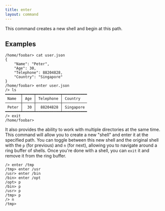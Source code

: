 ```yaml
---
title: enter
layout: command
---
```


This command creates a new shell and begin at this path.

## Examples

```shell
/home/foobar> cat user.json
{
	"Name": "Peter",
	"Age": 30,
	"Telephone": 88204828,
	"Country": "Singapore"
}
/home/foobar> enter user.json
/> ls
━━━━━━━┯━━━━━┯━━━━━━━━━━━┯━━━━━━━━━━━
 Name  │ Age │ Telephone │ Country
───────┼─────┼───────────┼───────────
 Peter │  30 │  88204828 │ Singapore
━━━━━━━┷━━━━━┷━━━━━━━━━━━┷━━━━━━━━━━━
/> exit
/home/foobar>
```

It also provides the ability to work with multiple directories at the same time. This command will allow you to create a new "shell" and enter it at the specified path. You can toggle between this new shell and the original shell with the `p` (for previous) and `n` (for next), allowing you to navigate around a ring buffer of shells. Once you're done with a shell, you can `exit` it and remove it from the ring buffer.

```shell
/> enter /tmp
/tmp> enter /usr
/usr> enter /bin
/bin> enter /opt
/opt> p
/bin> p
/usr> p
/tmp> p
/> n
/tmp>
```
